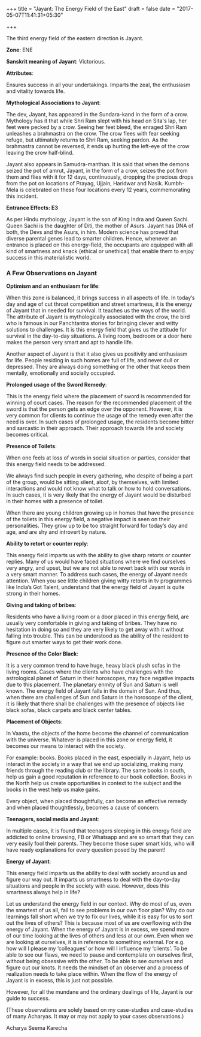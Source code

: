 +++
title = "Jayant: The Energy Field of the East"
draft = false
date = "2017-05-07T11:41:31+05:30"

+++

The third energy field of the eastern direction is Jayant.

**Zone**: ENE

**Sanskrit meaning of Jayant**: Victorious.

**Attributes**:

Ensures success in all your undertakings. 
Imparts the zeal, the enthusiasm and vitality towards life.

**Mythological Associations to Jayant**:

The dev, Jayant, has appeared in the Sundara-kand in the form of a crow. Mythology has it that while Shri Ram slept with his head on Sita's lap, her feet were pecked by a crow. Seeing her feet bleed, the enraged Shri Ram unleashes a brahmastra on the crow. The crow flees with fear seeking refuge, but ultimately returns to Shri Ram, seeking pardon. As the brahmastra cannot be reversed, it ends up hurting the left-eye of the crow leaving the crow half-blind.

Jayant also appears in Samudra-manthan. It is said that when the demons seized the pot of amrut, Jayant, in the form of a crow, seizes the pot from them and flies with it for 12 days, continuously, dropping the precious drops from the pot on locations of Prayag, Ujjain, Haridwar and Nasik. Kumbh-Mela is celebrated on these four locations every 12 years, commemorating this incident.

**Entrance Effects: E3**

As per Hindu mythology, Jayant is the son of King Indra and Queen Sachi. Queen Sachi is the daughter of Diti, the mother of Asurs. Jayant has DNA of both, the Devs and the Asurs, in him. Modern science has proved that diverse parental genes lead to smarter children. Hence, whenever an entrance is placed on this energy-field, the occupants are equipped with all kind of smartness and knack (ethical or unethical) that enable them to enjoy success in this materialistic world.

### A Few Observations on Jayant

**Optimism and an enthusiasm for life**:

When this zone is balanced, it brings success in all aspects of life. In today’s day and age of cut throat competition and street smartness, it is the energy of Jayant that in needed for survival. It teaches us the ways of the world. The attribute of Jayant is mythologically associated with the crow, the bird who is famous in our Panchtantra stories for bringing clever and witty solutions to challenges. It is this energy field that gives us the attitude for survival in the day-to-day situations. A living room, bedroom or a door here makes the person very smart and apt to handle life.

Another aspect of Jayant is that it also gives us positivity and enthusiasm for life. People residing in such homes are full of life, and never dull or depressed. They are always doing something or the other that keeps them mentally, emotionally and socially occupied.

**Prolonged usage of the Sword Remedy**:

This is the energy field where the placement of sword is recommended for winning of court cases. The reason for the recommended placement of the sword is that the person gets an edge over the opponent. However, it is very common for clients to continue the usage of the remedy even after the need is over. In such cases of prolonged usage, the residents become bitter and sarcastic in their approach. Their approach towards life and society becomes critical.

**Presence of Toilets**:

When one feels at loss of words in social situation or parties, consider that this energy field needs to be addressed.

We always find such people in every gathering, who despite of being a part of the group, would be sitting silent, aloof, by themselves, with limited interactions and would not know what to talk or how to hold conversations. In such cases, it is very likely that the energy of Jayant would be disturbed in their homes with a presence of toilet.

When there are young children growing up in homes that have the presence of the toilets in this energy field, a negative impact is seen on their personalities. They grow up to be too straight forward for today’s day and age, and are shy and introvert by nature.

**Ability to retort or counter reply**:

This energy field imparts us with the ability to give sharp retorts or counter replies. Many of us would have faced situations where we find ourselves very angry, and upset, but we are not able to revert back with our words in a very smart manner. To address such cases, the energy of Jayant needs attention. When you see little children giving witty retorts in tv programmes like India’s Got Talent, understand that the energy field of Jayant is quite strong in their homes.

**Giving and taking of bribes**:

Residents who have a living room or a door placed in this energy field, are usually very comfortable in giving and taking of bribes. They have no hesitation in doing so and they are very likely to get away with it without falling into trouble. This can be understood as the ability of the resident to figure out smarter ways to get their work done.

**Presence of the Color Black**:

It is a very common trend to have huge, heavy black plush sofas in the living rooms. Cases where the clients who have challenges with the astrological planet of Saturn in their horoscopes, may face negative impacts due to this placement. The planetary enmity of Sun and Saturn is well known. The energy field of Jayant falls in the domain of Sun. And thus, when there are challenges of Sun and Saturn in the horoscope of the client, it is likely that there shall be challenges with the presence of objects like black sofas, black carpets and black center tables.

**Placement of Objects**:

In Vaastu, the objects of the home become the channel of communication with the universe. Whatever is placed in this zone or energy field, it becomes our means to interact with the society.

For example: books. Books placed in the east, especially in Jayant, help us interact in the society in a way that we end up socializing, making many friends through the reading club or the library. The same books in south, help us gain a good reputation in reference to our book collection. Books in the North help us create opportunities in context to the subject and the books in the west help us make gains.

Every object, when placed thoughtfully, can become an effective remedy and when placed thoughtlessly, becomes a cause of concern.

**Teenagers, social media and Jayant**:

In multiple cases, it is found that teenagers sleeping in this energy field are addicted to online browsing, FB or Whatsapp and are so smart that they can very easily fool their parents. They become those super smart kids, who will have ready explanations for every question posed by the parent!

**Energy of Jayant**:

This energy field imparts us the ability to deal with society around us and figure our way out. It imparts us smartness to deal with the day-to-day situations and people in the society with ease. However, does this smartness always help in life?

Let us understand the energy field in our context. Why do most of us, even the smartest of us all, fail to see problems in our own floor plan? Why do our learnings fall short when we try to fix our lives, while it is easy for us to sort out the lives of others? This is because most of us are overflowing with the energy of Jayant. When the energy of Jayant is in excess, we spend more of our time looking at the lives of others and less at our own. Even when we are looking at ourselves, it is in reference to something external. For e.g. how will I please my ‘colleagues’ or how will I influence my ‘clients’. To be able to see our flaws, we need to pause and contemplate on ourselves first, without being obsessive with the other. To be able to see ourselves and figure out our knots. It needs the mindset of an observer and a process of realization needs to take place within. When the flow of the energy of Jayant is in excess, this is just not possible.

However, for all the mundane and the ordinary dealings of life, Jayant is our guide to success.

(These observations are solely based on my case-studies and case-studies of many Acharyas. It may or may not apply to your cases observations.)

Acharya Seema Karecha

